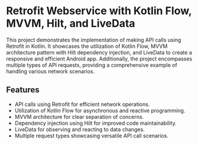 # Retrofit Webservice with Kotlin Flow, MVVM, Hilt, and LiveData

This project demonstrates the implementation of making API calls using Retrofit in Kotlin. It showcases the utilization of Kotlin Flow, MVVM architecture pattern with Hilt dependency injection, and LiveData to create a responsive and efficient Android app. Additionally, the project encompasses multiple types of API requests, providing a comprehensive example of handling various network scenarios.

## Features

- API calls using Retrofit for efficient network operations.
- Utilization of Kotlin Flow for asynchronous and reactive programming.
- MVVM architecture for clear separation of concerns.
- Dependency injection using Hilt for improved code maintainability.
- LiveData for observing and reacting to data changes.
- Multiple request types showcasing versatile API call scenarios.

